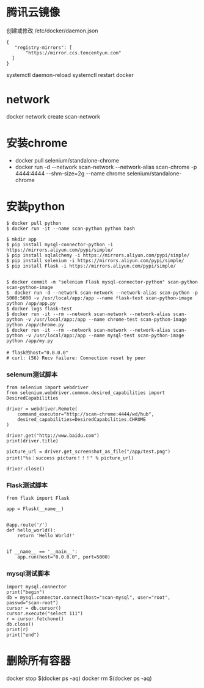 # 腾讯云镜像
创建或修改 /etc/docker/daemon.json
```
{
   "registry-mirrors": [
       "https://mirror.ccs.tencentyun.com"
  ]
}
```
systemctl daemon-reload
systemctl restart docker

# network
docker network create scan-network


# 安装chrome
* docker pull selenium/standalone-chrome
* docker run -d --network scan-network --network-alias scan-chrome -p 4444:4444 --shm-size=2g --name chrome selenium/standalone-chrome

# 安装python
```
$ docker pull python
$ docker run -it --name scan-python python bash

$ mkdir app
$ pip install mysql-connector-python -i https://mirrors.aliyun.com/pypi/simple/
$ pip install sqlalchemy -i https://mirrors.aliyun.com/pypi/simple/
$ pip install selenium -i https://mirrors.aliyun.com/pypi/simple/
$ pip install Flask -i https://mirrors.aliyun.com/pypi/simple/


$ docker commit -m "selenium Flask mysql-connector-python" scan-python scan-python-image
$  docker run -d --network scan-network --network-alias scan-python -p 5000:5000 -v /usr/local/app:/app --name flask-test scan-python-image python /app/app.py
$ docker logs flask-test
$ docker run -it --rm --network scan-network --network-alias scan-python -v /usr/local/app:/app --name chrome-test scan-python-image python /app/chrome.py
$ docker run -it --rm --network scan-network --network-alias scan-python -v /usr/local/app:/app --name mysql-test scan-python-image python /app/my.py

# flask的host="0.0.0.0"
# curl: (56) Recv failure: Connection reset by peer
```

### selenum测试脚本
```
from selenium import webdriver
from selenium.webdriver.common.desired_capabilities import DesiredCapabilities

driver = webdriver.Remote(
    command_executor="http://scan-chrome:4444/wd/hub",
    desired_capabilities=DesiredCapabilities.CHROME
)

driver.get("http://www.baidu.com")
print(driver.title)

picture_url = driver.get_screenshot_as_file("/app/test.png")
print("%s：success picture！！！" % picture_url)

driver.close()
```
### Flask测试脚本
```
from flask import Flask

app = Flask(__name__)


@app.route('/')
def hello_world():
    return 'Hello World!'


if __name__ == '__main__':
    app.run(host="0.0.0.0", port=5000)
```
### mysql测试脚本
```
import mysql.connector
print("begin")
db = mysql.connector.connect(host="scan-mysql", user="root", passwd="scan-root")
cursor = db.cursor()
cursor.execute("select 111")
r = cursor.fetchone()
db.close()
print(r)
print("end")
```


# 删除所有容器
docker stop $(docker ps -aq)
docker rm $(docker ps -aq)








